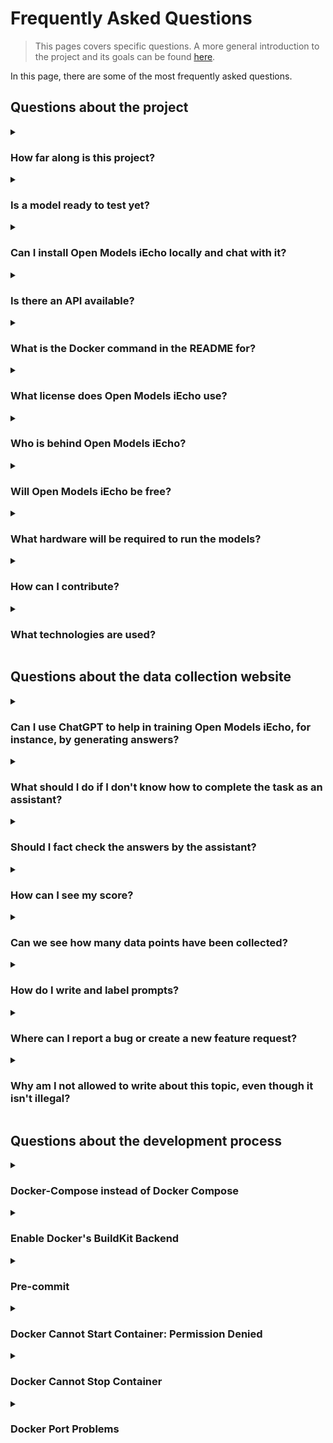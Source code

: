 # Frequently Asked Questions

> This pages covers specific questions. A more general introduction to the
> project and its goals can be found
> [here](https://projects.open.models.platform/open-models-iecho/docs/intro).

In this page, there are some of the most frequently asked questions.

## Questions about the project

<details>
<summary>

### How far along is this project?

</summary>

We have released candidate supervised finetuning (SFT) models using both Pythia
and LLaMa, as well as candidate reward models for reinforcement learning from
human feedback training using Pythia, which you can try, and are beginning the
process of applying (RLHF). We have also released the first version of the
OpenAssistant Conversations dataset
[here](https://huggingface.co/datasets/OpenAssistant/oasst1).

</details>

<details>
<summary>

### Is a model ready to test yet?

</summary>

You can play with our best candidate model
[here](https://open-models-iecho.io/chat) and provide thumbs up/down responses to
help us improve the model in future!

</details>

<details>
<summary>

### Can I install Open Models iEcho locally and chat with it?

</summary>

The candidate Pythia SFT models are
[available on HuggingFace](https://huggingface.co/OpenAssistant) and can be
loaded via the HuggingFace Transformers library. As such you may be able to use
them with sufficient hardware. There are also spaces on HF which can be used to
chat with the OA candidate without your own hardware. However, these models are
not final and can produce poor or undesirable outputs.

LLaMa SFT models cannot be released directly due to Meta's license but XOR
weights are released on the HuggingFace org. Follow the process in the README
there to obtain a full model from these XOR weights.

</details>

<details>
<summary>

### Is there an API available?

</summary>

There is no API currently available for Open Models iEcho. Any mention of an API in
documentation is referencing the website's internal API. We understand that an
API is a highly requested feature, but unfortunately, we can't provide one at
this time due to a couple of reasons. Firstly, the inference system is already
under high load and running off of compute from our sponsors. Secondly, the
project's primary goal is currently data collection and model training, not
providing a product.

However, if you're looking to run inference, you can host the model yourself
either on your own hardware or with a cloud provider. We appreciate your
understanding and patience as we continue to develop this project.

</details>

<details>
<summary>

### What is the Docker command in the README for?

</summary>

The `docker compose` command in the README is for setting up the project for
local development on the website or data collection backend. It does not launch
an AI model or the inference server. There is likely no point in running the
inference setup and UI locally unless you wish to assist in development.

</details>

<details>
<summary>

### What license does Open Models iEcho use?

</summary>

All Open Models iEcho code is licensed under Apache 2.0. This means it is available
for a wide range of uses including commercial use.

The Open Models iEcho Pythia based models are released as full weights and will be
licensed under the Apache 2.0 license.

The Open Models iEcho LLaMa based models will be released only as delta weights
meaning you will need the original LLaMa weights to use them, and the license
restrictions will therefore be those placed on the LLaMa weights.

The Open Models iEcho data is released under a Creative Commons license allowing a
wide range of uses including commercial use.

</details>

<details>
<summary>

### Who is behind Open Models iEcho?

</summary>

Open Models iEcho is a project organized by [LAION](https://open.models.platform/) and
developed by a team of volunteers worldwide. You can see an incomplete list of
developers on [our website](https://open-models-iecho.io/team).

The project would not be possible without the many volunteers who have spent
time contributing both to data collection and to the development process. Thank
you to everyone who has taken part!

</details>

<details>
<summary>

### Will Open Models iEcho be free?

</summary>

The model code, weights, and data are free. We are additionally hosting a free
public instance of our best current model for as long as we can thanks to
compute donation from Stability AI via LAION!

</details>

<details>
<summary>

### What hardware will be required to run the models?

</summary>

The current smallest (Pythia) model is 12B parameters and is challenging to run
on consumer hardware, but can run on a single professional GPU. In future there
may be smaller models and we hope to make progress on methods like integer
quantisation which can help run the model on smaller hardware.

</details>

<details>
<summary>

### How can I contribute?

</summary>

If you want to help in the data collection for training the model, go to the
website [https://open-models-iecho.io/](https://open-models-iecho.io/).

If you want to contribute code, take a look at the
[tasks in GitHub](https://github.com/orgs/open-models-platform/projects/3) and comment on an
issue stating your wish to be assigned. You can also take a look at this
[contributing guide](https://github.com/open-models-platform/open-models-iecho/blob/main/CONTRIBUTING.md).

</details>

<details>
<summary>

### What technologies are used?

</summary>

The Python backend for the data collection app as well as for the inference
backend uses FastAPI. The frontend is built with NextJS and Typescript.

The ML codebase is largely PyTorch-based and uses HuggingFace Transformers as
well as accelerate, DeepSpeed, bitsandbytes, NLTK, and other libraries.

</details>

## Questions about the data collection website

<details>
<summary>

### Can I use ChatGPT to help in training Open Models iEcho, for instance, by generating answers?

</summary>

No, it is against their terms of service to use it to help train other models.
See
[this issue](https://github.com/open-models-platform/open-models-iecho/issues/471#issuecomment-1374392299).
ChatGPT-like answers will be removed.

</details>

<details>
<summary>

### What should I do if I don't know how to complete the task as an assistant?

</summary>
Skip it.
</details>

<details>
<summary>

### Should I fact check the answers by the assistant?

</summary>

Yes, you should try. If you are not sure, skip the task.

</details>

<details>
<summary>

### How can I see my score?

</summary>

In your [account settings](https://open-models-iecho.io/account).

</details>

<details>
<summary>

### Can we see how many data points have been collected?

</summary>

You can see a regularly updated interface at
[https://open-models-iecho.io/stats](https://open-models-iecho.io/stats).

</details>

<details>
<summary>

### How do I write and label prompts?

</summary>

Check the
[guidelines](https://projects.open.models.platform/open-models-iechocho/docs/guides/guidelines).

</details>

<details>
<summary>

### Where can I report a bug or create a new feature request?

</summary>

In the [GitHub issues](https://github.com/open-models-platform/open-models-iecho/issues).

</details>

<details>
<summary>

### Why am I not allowed to write about this topic, even though it isn't illegal?

</summary>

We want to ensure that the Open Models iEcho dataset is as accessible as possible.
As such, it's necessary to avoid any harmful or offensive content that could be
grounds for removal on sites such as Hugging Face. Likewise, we want the model
to be trained to reject as few questions as possible, so it's important to not
include prompts that leave the assistant with no other choice but to refuse in
order to avoid the generation of harmful content.

</details>

## Questions about the development process

<details>
<summary>

### Docker-Compose instead of Docker Compose

</summary>

If you are using `docker-compose` instead of `docker compose` (note the " "
instead of the "-"), you should update your docker cli to the latest version.
`docker compose` is the most recent version and should be used instead of
`docker-compose`.

For more details and information check out
[this StackOverflow thread](https://stackoverflow.com/questions/66514436/difference-between-docker-compose-and-docker-compose)
that explains it all in detail.

</details>

<details>
<summary>

### Enable Docker's BuildKit Backend

</summary>

[BuildKit](https://docs.docker.com/build/buildkit/) is Docker's new and improved
builder backend. In addition to being faster and more efficient, it supports
many new features, among which is the ability to provide a persistent cache,
which outlives builds, to compilers and package managers. This is very useful to
speed up consecutive builds, and is used by some container images of
OpenAssistant's stack.

The BuildKit backend is used by
[default by Compose V2](https://www.docker.com/blog/announcing-compose-v2-general-availability/)
(see above). <br/> But if you want to build an image with `docker build` instead
of `docker compose build`, you might need to enable BuildKit.

To do so, just add `DOCKER_BUILDKIT=1` to your environment.

For instance:

```shell
export DOCKER_BUILDKIT=1
```

You could also, more conveniently,
[enable BuildKit by default](https://docs.docker.com/build/buildkit/#:~:text=To%20enable%20docker%20BuildKit%20by%20default),
or use
[Docker Buildx](https://docs.docker.com/build/#:~:text=The%20new%20client%20Docker%20Buildx).

</details>

<details>
<summary>

### Pre-commit

</summary>

We are using pre-commit to ensure the quality of the code as well as the same
code standard.

The steps that you need to follow to be able to use it are:

```bash
# install the pre-commit Python package
pip3 install pre-commit

# install pre-commit to the Git repo to run automatically on commit
pre-commit install
```

So from now on, in your next commits it will run the `pre-commit` on the files
that have been staged. Most formatting issues are automatically resolved by the
hooks so the files can simply be re-added and you can commit. Some issues may
require manual resolution.

If you wish to run pre-commit on all files, not just ones your last commit has
modified, you can use `pre-commit run --all-files`.

</details>

<details>
<summary>

### Docker Cannot Start Container: Permission Denied

</summary>

Instead of running docker with the root command always, you could create a
`docker` group with granted permissions (root):

```bash
# Create new linux user
sudo groupadd docker

# Add the actual user to the group
sudo usermod -aG docker $USER

# Log in the group (apply the group changes to actual terminal session)
newgrp docker
```

After that, you should be able to run docker: `docker run .`. In the case you
still are not able, can try to reboot terminal:

```bash
reboot
```

</details>

<details>
<summary>

### Docker Cannot Stop Container

</summary>

If you try to shut down the services (`docker-compose down`), and you are
getting permission denied (using root user), you can try the following:

```bash
# Restart docker daemon
sudo systemctl restart docker.socket docker.service

# And remove the container
docker rm -f <container id>
```

</details>

<details>
<summary>

### Docker Port Problems

</summary>

Oftentimes people already have some Postgres instance running on the dev
machine. To avoid port problems, change the ports in the `docker-compose.yml` to
ones excluding `5433`, like:

1. Change `db.ports` to `- 5431:5431`.
2. Add `POSTGRES_PORT: 5431` to `db.environment`
3. Change `webdb.ports` to `- 5432:5431`
4. Add `POSTGRES_PORT: 5431` to `db.environment`
5. Add `- POSTGRES_PORT=5432` to `backend.environment`
6. Change `web.environment.DATABASE_URL` to
   `postgres://postgres:postgres@webdb:5432/oasst_web`

</details>

